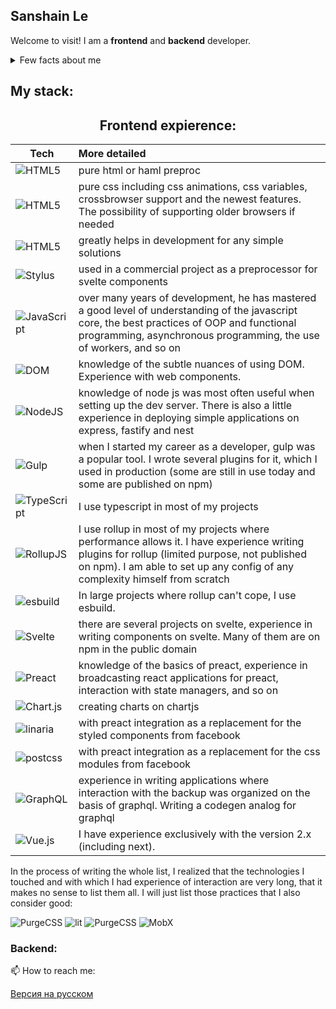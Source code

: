 ## Sanshain Le 

Welcome to visit!
I am a **frontend** and **backend** developer. 


<details>
 <summary>Few facts about me</summary>
 
 
  - I consider initiative, responsibility, scrupulousness and thoroughness to be my distinctive qualities. I am inspired by creative approach and solving difficult tasks that no one has done before me
  
  - I have a higher technical education, which I consider absolutely useless, because the most important things we learn in life in practice
  - I am currently building a house for myself and my family and am open to new job offers
  
</details>




## My stack: 

<h2><center> Frontend expierence:</center> </h2>



| Tech          | More detailed |
| ------------- |:--------------|
| ![HTML5](https://img.shields.io/badge/html5-%23E34F26.svg?style=for-the-badge&logo=html5&logoColor=white)       | pure html or haml preproc |
| ![HTML5](https://img.shields.io/badge/css3-%231572B6.svg?style=for-the-badge&logo=css3&logoColor=white)         | pure css including css animations, css variables, crossbrowser support and the newest features. The possibility of supporting older browsers if needed |
| ![HTML5](https://img.shields.io/badge/less-2B4C80?style=for-the-badge&logo=less&logoColor=white) | greatly helps in development for any simple solutions|
| ![Stylus](https://img.shields.io/badge/stylus-%23ff6347.svg?style=for-the-badge&logo=stylus&logoColor=white) | used in a commercial project as a preprocessor for svelte components |
| ![JavaScript](https://img.shields.io/badge/javascript-%23323330.svg?style=for-the-badge&logo=javascript&logoColor=%23F7DF1E) | over many years of development, he has mastered a good level of understanding of the javascript core, the best practices of OOP and functional programming, asynchronous programming, the use of workers, and so on |
|![DOM](https://img.shields.io/badge/Document-4285F4?style=for-the-badge&logo=GoogleChrome&logoColor=white)| knowledge of the subtle nuances of using DOM. Experience with web components. |
|![NodeJS](https://img.shields.io/badge/node.js-6DA55F?style=for-the-badge&logo=node.js&logoColor=white)| knowledge of node js was most often useful when setting up the dev server. There is also a little experience in deploying simple applications on express, fastify and nest | 
|![Gulp](https://img.shields.io/badge/GULP-%23CF4647.svg?style=for-the-badge&logo=gulp&logoColor=white)| when I started my career as a developer, gulp was a popular tool. I wrote several plugins for it, which I used in production (some are still in use today and some are published on npm) |
|![TypeScript](https://img.shields.io/badge/typescript-%23007ACC.svg?style=for-the-badge&logo=typescript&logoColor=white)| I use typescript in most of my projects |
|![RollupJS](https://img.shields.io/badge/RollupJS-ef3335?style=for-the-badge&logo=rollup.js&logoColor=white)| I use rollup in most of my projects where performance allows it. I have experience writing plugins for rollup (limited purpose, not published on npm).  I am able to set up any config of any complexity himself from scratch |
|![esbuild](https://img.shields.io/badge/esbuild-gray?style=for-the-badge&logo=esbuild&logoColor=white)|In large projects where rollup can't cope, I use esbuild.|
|![Svelte](https://img.shields.io/badge/svelte-%23f1413d.svg?style=for-the-badge&logo=svelte&logoColor=white)|there are several projects on svelte, experience in writing components on svelte. Many of them are on npm in the public domain |
|![Preact](https://img.shields.io/badge/preact-%8b8bdb.svg?style=for-the-badge&logo=preact&logoColor=white)|knowledge of the basics of preact, experience in broadcasting react applications for preact, interaction with state managers, and so on |
|![Chart.js](https://img.shields.io/badge/chart.js-F5788D.svg?style=for-the-badge&logo=chart.js&logoColor=white)| creating charts on chartjs |
|![linaria](https://img.shields.io/badge/linaria-linaria.svg?style=for-the-badge&logo=linaria&logoColor=white)| with preact integration  as a replacement for the styled components from facebook |
|![postcss](https://img.shields.io/badge/postcss-F5789D.svg?style=for-the-badge&logo=postcss&logoColor=white)| with preact integration as a replacement for the css modules from facebook |
|![GraphQL](https://img.shields.io/badge/-GraphQL-E10098?style=for-the-badge&logo=graphql&logoColor=white)| experience in writing applications where interaction with the backup was organized on the basis of graphql. Writing a codegen analog for graphql |
|![Vue.js](https://img.shields.io/badge/vuejs-%2335495e.svg?style=for-the-badge&logo=vuedotjs&logoColor=%234FC08D)| I have experience exclusively with the  version 2.x (including next). |


In the process of writing the whole list, I realized that the technologies I touched and with which I had experience of interaction are very long, that it makes no sense to list them all. I will just list those practices that I also consider good:

![PurgeCSS](https://img.shields.io/badge/PurgeCSS-EE3057?style=for-the-badge&logo=PurgeCSS&logoColor=white)
![lit](https://img.shields.io/badge/lit-113057?style=for-the-badge&logo=lit&logoColor=white)
![PurgeCSS](https://img.shields.io/badge/nanostores-red?style=for-the-badge&logo=nanostores&logoColor=white)
![MobX](https://img.shields.io/badge/MobX-orange?style=for-the-badge&logo=MobX&logoColor=white)


### Backend: 


📫 How to reach me:

[Версия на русском](#)



<!--
**Sanshain/Sanshain** is a ✨ _special_ ✨ repository because its `README.md` (this file) appears on your GitHub profile.

Here are some ideas to get you started:

- 🔭 I’m currently working on ...
- 🌱 I’m currently learning ...
- 👯 I’m looking to collaborate on ...
- 🤔 I’m looking for help with ...
- 💬 Ask me about ...
- 📫 How to reach me: ...
- 😄 Pronouns: ...
- ⚡ Fun fact: ...
-->
